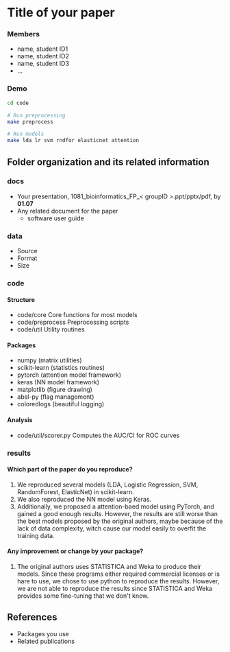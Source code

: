 # Title of your paper
### Members
* name, student ID1
* name, student ID2
* name, student ID3
* ...

### Demo
```bash
cd code

# Run preprocessing
make preprocess

# Run models
make lda lr svm rndfor elasticnet attention
```

## Folder organization and its related information

### docs
* Your presentation, 1081_bioinformatics_FP_< groupID >.ppt/pptx/pdf, by **01.07**
* Any related document for the paper
  * software user guide

### data
* Source
* Format
* Size

### code

#### Structure
- code/core  Core functions for most models
- code/preprocess  Preprocessing scripts
- code/util  Utility routines

#### Packages
- numpy (matrix utilities)
- scikit-learn (statistics routines)
- pytorch (attention model framework)
- keras (NN model framework)
- matplotlib (figure drawing)
- absl-py (flag management)
- coloredlogs (beautiful logging)

#### Analysis
- code/util/scorer.py
	Computes the AUC/CI for ROC curves

### results
#### Which part of the paper do you reproduce?
1. We reproduced several models (LDA, Logistic Regression, SVM, RandomForest, ElasticNet) in scikit-learn.
1. We also reproduced the NN model using Keras.
1. Additionally, we proposed a attention-baed model using PyTorch, and gained a good enough results. However, the results are still worse than the best models proposed by the original authors, maybe because of the lack of data complexity, witch cause our model easily to overfit the training data.

#### Any improvement or change by your package?
1. The original authors uses STATISTICA and Weka to produce their models. Since these programs either required commercial licenses or is hare to use, we chose to use python to reproduce the results. However, we are not able to reproduce the results since STATISTICA and Weka provides some fine-tuning that we don't know.

## References
* Packages you use
* Related publications
